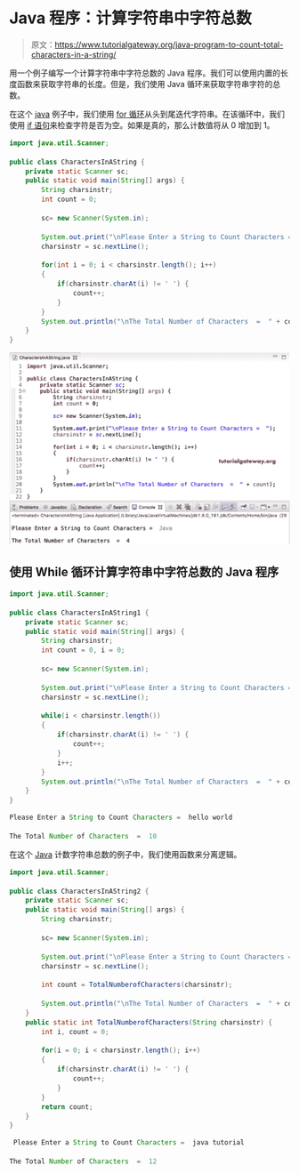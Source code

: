 # Java 程序：计算字符串中字符总数

> 原文：<https://www.tutorialgateway.org/java-program-to-count-total-characters-in-a-string/>

用一个例子编写一个计算字符串中字符总数的 Java 程序。我们可以使用内置的长度函数来获取字符串的长度。但是，我们使用 Java 循环来获取字符串字符的总数。

在这个 [java](https://www.tutorialgateway.org/learn-java-programs/) 例子中，我们使用 [for 循环](https://www.tutorialgateway.org/java-for-loop/)从头到尾迭代字符串。在该循环中，我们使用 [if 语句](https://www.tutorialgateway.org/java-if-statement/)来检查字符是否为空。如果是真的，那么计数值将从 0 增加到 1。

```java
import java.util.Scanner;

public class CharactersInAString {
	private static Scanner sc;
	public static void main(String[] args) {
		String charsinstr;
		int count = 0;

		sc= new Scanner(System.in);

		System.out.print("\nPlease Enter a String to Count Characters =  ");
		charsinstr = sc.nextLine();

		for(int i = 0; i < charsinstr.length(); i++)
		{
			if(charsinstr.charAt(i) != ' ') {
				count++;
			}
		}		
		System.out.println("\nThe Total Number of Characters  =  " + count);
	}
}
```

![Java Program to Count Total Characters in a String 1](img/b841862193a3f90ff86508beceef1049.png)

## 使用 While 循环计算字符串中字符总数的 Java 程序

```java
import java.util.Scanner;

public class CharactersInAString1 {
	private static Scanner sc;
	public static void main(String[] args) {
		String charsinstr;
		int count = 0, i = 0;

		sc= new Scanner(System.in);

		System.out.print("\nPlease Enter a String to Count Characters =  ");
		charsinstr = sc.nextLine();

		while(i < charsinstr.length())
		{
			if(charsinstr.charAt(i) != ' ') {
				count++;
			}
			i++;
		}		
		System.out.println("\nThe Total Number of Characters  =  " + count);
	}
}
```

```java
Please Enter a String to Count Characters =  hello world

The Total Number of Characters  =  10
```

在这个 [Java](https://www.tutorialgateway.org/java-tutorial/) 计数字符串总数的例子中，我们使用函数来分离逻辑。

```java
import java.util.Scanner;

public class CharactersInAString2 {
	private static Scanner sc;
	public static void main(String[] args) {
		String charsinstr;

		sc= new Scanner(System.in);

		System.out.print("\nPlease Enter a String to Count Characters =  ");
		charsinstr = sc.nextLine();

		int count = TotalNumberofCharacters(charsinstr);

		System.out.println("\nThe Total Number of Characters  =  " + count);		
	}
	public static int TotalNumberofCharacters(String charsinstr) {
		int i, count = 0;

		for(i = 0; i < charsinstr.length(); i++)
		{
			if(charsinstr.charAt(i) != ' ') {
				count++;
			}
		}		
		return count;
	}	
}
```

```java
 Please Enter a String to Count Characters =  java tutorial

The Total Number of Characters  =  12
```